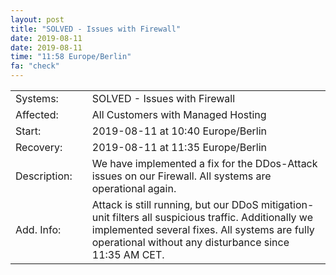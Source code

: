 ```yaml
---
layout: post
title: "SOLVED - Issues with Firewall"
date: 2019-08-11
date: 2019-08-11
time: "11:58 Europe/Berlin"
fa: "check"
---
```


|                   |   |                                                                      |
|-------------------|---|----------------------------------------------------------------------|
| Systems:          |   | SOLVED - Issues with Firewall|
| Affected:         |   | All Customers with Managed Hosting |
| Start:            |   | 2019-08-11 at 10:40 Europe/Berlin |
| Recovery:         |   | 2019-08-11 at 11:35 Europe/Berlin |
| Description:      |   | We have implemented a fix for the DDos-Attack issues on our Firewall. All systems are operational again. |
| Add. Info:        |   | Attack is still running, but our DDoS mitigation-unit filters all suspicious traffic. Additionally we implemented several fixes. All systems are fully operational without any disturbance since 11:35 AM CET. |